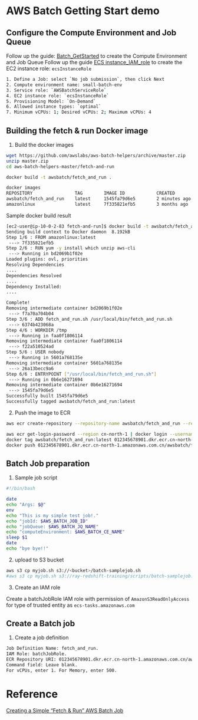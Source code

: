 # AWS Batch Getting Start demo

## Configure the Compute Environment and Job Queue
Follow up the guide: [Batch_GetStarted](https://docs.aws.amazon.com/batch/latest/userguide/Batch_GetStarted.html) to create the Compute Environment and Job Queue
Follow up the guide [ECS instance_IAM_role](https://docs.aws.amazon.com/batch/latest/userguide/instance_IAM_role.html) to create the EC2 instance role: `ecsInstanceRole`

```bash
1. Define a Job: select `No job submission`, then click Next
2. Compute environment name: small-batch-env
3. Service role: `AWSBatchServiceRole`
4. EC2 instance role: `ecsInstanceRole`
5. Provisioning Model: `On-Demand`
6. Allowed instance types: `optimal`
7. Minimum vCPUs: 1; Desired vCPUs: 2; Maximum vCPUs: 4
```

## Building the fetch & run Docker image
1. Build the docker images

```bash
wget https://github.com/awslabs/aws-batch-helpers/archive/master.zip
unzip master.zip
cd aws-batch-helpers-master/fetch-and-run

docker build -t awsbatch/fetch_and_run .

docker images
REPOSITORY                TAG        IMAGE ID            CREATED             SIZE
awsbatch/fetch_and_run    latest     1545fa79d6e5        2 minutes ago       438MB
amazonlinux               latest     7f335821efb5        3 months ago        163MB
```

Sample docker build result
```bash
[ec2-user@ip-10-0-2-83 fetch-and-run]$ docker build -t awsbatch/fetch_and_run .
Sending build context to Docker daemon  8.192kB
Step 1/6 : FROM amazonlinux:latest
 ---> 7f335821efb5
Step 2/6 : RUN yum -y install which unzip aws-cli
 ---> Running in bd2069b1f02e
Loaded plugins: ovl, priorities
Resolving Dependencies
....
Dependencies Resolved
....
Dependency Installed:
....                              

Complete!
Removing intermediate container bd2069b1f02e
 ---> f7a70a704b04
Step 3/6 : ADD fetch_and_run.sh /usr/local/bin/fetch_and_run.sh
 ---> 6374b423068a
Step 4/6 : WORKDIR /tmp
 ---> Running in faa0f1806114
Removing intermediate container faa0f1806114
 ---> f22a510524ad
Step 5/6 : USER nobody
 ---> Running in 5601a768135e
Removing intermediate container 5601a768135e
 ---> 26a13becc9a6
Step 6/6 : ENTRYPOINT ["/usr/local/bin/fetch_and_run.sh"]
 ---> Running in 0b6e16271694
Removing intermediate container 0b6e16271694
 ---> 1545fa79d6e5
Successfully built 1545fa79d6e5
Successfully tagged awsbatch/fetch_and_run:latest
```

2. Push the image to ECR
```bash
aws ecr create-repository --repository-name awsbatch/fetch_and_run --region cn-north-1

aws ecr get-login-password --region cn-north-1 | docker login --username AWS --password-stdin 012345678901.dkr.ecr.cn-north-1.amazonaws.com.cn
docker tag awsbatch/fetch_and_run:latest 012345678901.dkr.ecr.cn-north-1.amazonaws.com.cn/awsbatch/fetch_and_run:latest
docker push 012345678901.dkr.ecr.cn-north-1.amazonaws.com.cn/awsbatch/fetch_and_run:latest
```

## Batch Job preparation

1. Sample job script
```bash
#!/bin/bash

date
echo "Args: $@"
env
echo "This is my simple test job!."
echo "jobId: $AWS_BATCH_JOB_ID"
echo "jobQueue: $AWS_BATCH_JQ_NAME"
echo "computeEnvironment: $AWS_BATCH_CE_NAME"
sleep $1
date
echo "bye bye!!"
```

2. upload to S3 bucket
```bash
aws s3 cp myjob.sh s3://<bucket>/batch-samplejob.sh
#aws s3 cp myjob.sh s3://ray-redshift-training/scripts/batch-samplejob.sh
```

3. Create an IAM role

Create a batchJobRole IAM role with permission of `AmazonS3ReadOnlyAccess` for type of trusted entity as `ecs-tasks.amazonaws.com`


## Create a Batch job

1. Create a job definition
```bash
Job Definition Name: fetch_and_run.
IAM Role: batchJobRole.
ECR Repository URI: 012345678901.dkr.ecr.cn-north-1.amazonaws.com.cn/awsbatch/fetch_and_run:latest
Command field: Leave blank.
For vCPUs, enter 1. For Memory, enter 500.
```

# Reference
[Creating a Simple “Fetch & Run” AWS Batch Job](https://aws.amazon.com/blogs/compute/creating-a-simple-fetch-and-run-aws-batch-job/)